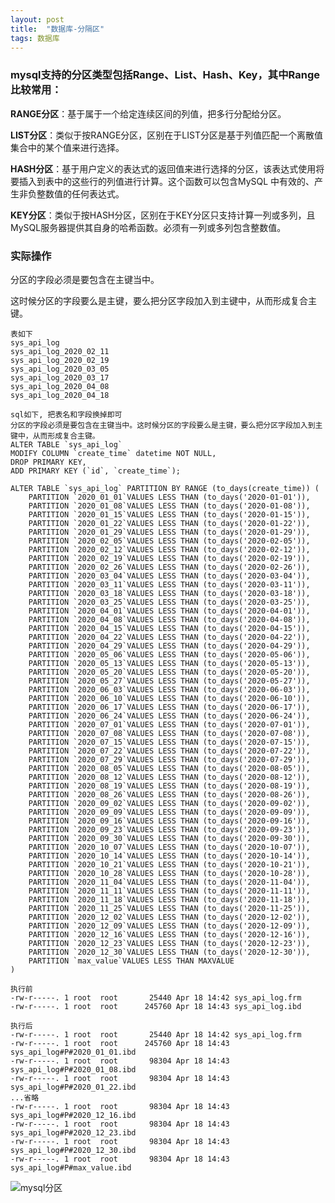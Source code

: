 ```yaml
---
layout: post
title:  "数据库-分隔区"
tags: 数据库
---
```


### mysql支持的分区类型包括Range、List、Hash、Key，其中Range比较常用：

**RANGE分区**：基于属于一个给定连续区间的列值，把多行分配给分区。

**LIST分区**：类似于按RANGE分区，区别在于LIST分区是基于列值匹配一个离散值集合中的某个值来进行选择。

**HASH分区**：基于用户定义的表达式的返回值来进行选择的分区，该表达式使用将要插入到表中的这些行的列值进行计算。这个函数可以包含MySQL 中有效的、产生非负整数值的任何表达式。

**KEY分区**：类似于按HASH分区，区别在于KEY分区只支持计算一列或多列，且MySQL服务器提供其自身的哈希函数。必须有一列或多列包含整数值。


### 实际操作

分区的字段必须是要包含在主键当中。

这时候分区的字段要么是主键，要么把分区字段加入到主键中，从而形成复合主键。

    表如下
    sys_api_log
    sys_api_log_2020_02_11
    sys_api_log_2020_02_19
    sys_api_log_2020_03_05
    sys_api_log_2020_03_17
    sys_api_log_2020_04_08
    sys_api_log_2020_04_18

    sql如下, 把表名和字段换掉即可
    分区的字段必须是要包含在主键当中。这时候分区的字段要么是主键，要么把分区字段加入到主键中，从而形成复合主键。
    ALTER TABLE `sys_api_log`
    MODIFY COLUMN `create_time` datetime NOT NULL,
    DROP PRIMARY KEY,
    ADD PRIMARY KEY (`id`, `create_time`);
    
    ALTER TABLE `sys_api_log` PARTITION BY RANGE (to_days(create_time)) (
        PARTITION `2020_01_01`VALUES LESS THAN (to_days('2020-01-01')), 
        PARTITION `2020_01_08`VALUES LESS THAN (to_days('2020-01-08')), 
        PARTITION `2020_01_15`VALUES LESS THAN (to_days('2020-01-15')), 
        PARTITION `2020_01_22`VALUES LESS THAN (to_days('2020-01-22')), 
        PARTITION `2020_01_29`VALUES LESS THAN (to_days('2020-01-29')), 
        PARTITION `2020_02_05`VALUES LESS THAN (to_days('2020-02-05')), 
        PARTITION `2020_02_12`VALUES LESS THAN (to_days('2020-02-12')), 
        PARTITION `2020_02_19`VALUES LESS THAN (to_days('2020-02-19')), 
        PARTITION `2020_02_26`VALUES LESS THAN (to_days('2020-02-26')), 
        PARTITION `2020_03_04`VALUES LESS THAN (to_days('2020-03-04')), 
        PARTITION `2020_03_11`VALUES LESS THAN (to_days('2020-03-11')), 
        PARTITION `2020_03_18`VALUES LESS THAN (to_days('2020-03-18')), 
        PARTITION `2020_03_25`VALUES LESS THAN (to_days('2020-03-25')), 
        PARTITION `2020_04_01`VALUES LESS THAN (to_days('2020-04-01')), 
        PARTITION `2020_04_08`VALUES LESS THAN (to_days('2020-04-08')), 
        PARTITION `2020_04_15`VALUES LESS THAN (to_days('2020-04-15')), 
        PARTITION `2020_04_22`VALUES LESS THAN (to_days('2020-04-22')), 
        PARTITION `2020_04_29`VALUES LESS THAN (to_days('2020-04-29')), 
        PARTITION `2020_05_06`VALUES LESS THAN (to_days('2020-05-06')), 
        PARTITION `2020_05_13`VALUES LESS THAN (to_days('2020-05-13')), 
        PARTITION `2020_05_20`VALUES LESS THAN (to_days('2020-05-20')), 
        PARTITION `2020_05_27`VALUES LESS THAN (to_days('2020-05-27')), 
        PARTITION `2020_06_03`VALUES LESS THAN (to_days('2020-06-03')), 
        PARTITION `2020_06_10`VALUES LESS THAN (to_days('2020-06-10')), 
        PARTITION `2020_06_17`VALUES LESS THAN (to_days('2020-06-17')), 
        PARTITION `2020_06_24`VALUES LESS THAN (to_days('2020-06-24')), 
        PARTITION `2020_07_01`VALUES LESS THAN (to_days('2020-07-01')), 
        PARTITION `2020_07_08`VALUES LESS THAN (to_days('2020-07-08')), 
        PARTITION `2020_07_15`VALUES LESS THAN (to_days('2020-07-15')), 
        PARTITION `2020_07_22`VALUES LESS THAN (to_days('2020-07-22')), 
        PARTITION `2020_07_29`VALUES LESS THAN (to_days('2020-07-29')), 
        PARTITION `2020_08_05`VALUES LESS THAN (to_days('2020-08-05')), 
        PARTITION `2020_08_12`VALUES LESS THAN (to_days('2020-08-12')), 
        PARTITION `2020_08_19`VALUES LESS THAN (to_days('2020-08-19')), 
        PARTITION `2020_08_26`VALUES LESS THAN (to_days('2020-08-26')), 
        PARTITION `2020_09_02`VALUES LESS THAN (to_days('2020-09-02')), 
        PARTITION `2020_09_09`VALUES LESS THAN (to_days('2020-09-09')), 
        PARTITION `2020_09_16`VALUES LESS THAN (to_days('2020-09-16')), 
        PARTITION `2020_09_23`VALUES LESS THAN (to_days('2020-09-23')), 
        PARTITION `2020_09_30`VALUES LESS THAN (to_days('2020-09-30')), 
        PARTITION `2020_10_07`VALUES LESS THAN (to_days('2020-10-07')), 
        PARTITION `2020_10_14`VALUES LESS THAN (to_days('2020-10-14')), 
        PARTITION `2020_10_21`VALUES LESS THAN (to_days('2020-10-21')), 
        PARTITION `2020_10_28`VALUES LESS THAN (to_days('2020-10-28')), 
        PARTITION `2020_11_04`VALUES LESS THAN (to_days('2020-11-04')), 
        PARTITION `2020_11_11`VALUES LESS THAN (to_days('2020-11-11')), 
        PARTITION `2020_11_18`VALUES LESS THAN (to_days('2020-11-18')), 
        PARTITION `2020_11_25`VALUES LESS THAN (to_days('2020-11-25')), 
        PARTITION `2020_12_02`VALUES LESS THAN (to_days('2020-12-02')), 
        PARTITION `2020_12_09`VALUES LESS THAN (to_days('2020-12-09')), 
        PARTITION `2020_12_16`VALUES LESS THAN (to_days('2020-12-16')), 
        PARTITION `2020_12_23`VALUES LESS THAN (to_days('2020-12-23')), 
        PARTITION `2020_12_30`VALUES LESS THAN (to_days('2020-12-30')), 
        PARTITION `max_value`VALUES LESS THAN MAXVALUE     
    )
    
    执行前
    -rw-r-----. 1 root  root       25440 Apr 18 14:42 sys_api_log.frm
    -rw-r-----. 1 root  root      245760 Apr 18 14:43 sys_api_log.ibd
    
    执行后
    -rw-r-----. 1 root  root       25440 Apr 18 14:42 sys_api_log.frm
    -rw-r-----. 1 root  root      245760 Apr 18 14:43 sys_api_log#P#2020_01_01.ibd
    -rw-r-----. 1 root  root       98304 Apr 18 14:43 sys_api_log#P#2020_01_08.ibd
    -rw-r-----. 1 root  root       98304 Apr 18 14:43 sys_api_log#P#2020_01_22.ibd
    ...省略
    -rw-r-----. 1 root  root       98304 Apr 18 14:43 sys_api_log#P#2020_12_16.ibd
    -rw-r-----. 1 root  root       98304 Apr 18 14:43 sys_api_log#P#2020_12_23.ibd
    -rw-r-----. 1 root  root       98304 Apr 18 14:43 sys_api_log#P#2020_12_30.ibd
    -rw-r-----. 1 root  root       98304 Apr 18 14:43 sys_api_log#P#max_value.ibd
    
    
![mysql分区](../../../images/postimg/mysql分区.png)
